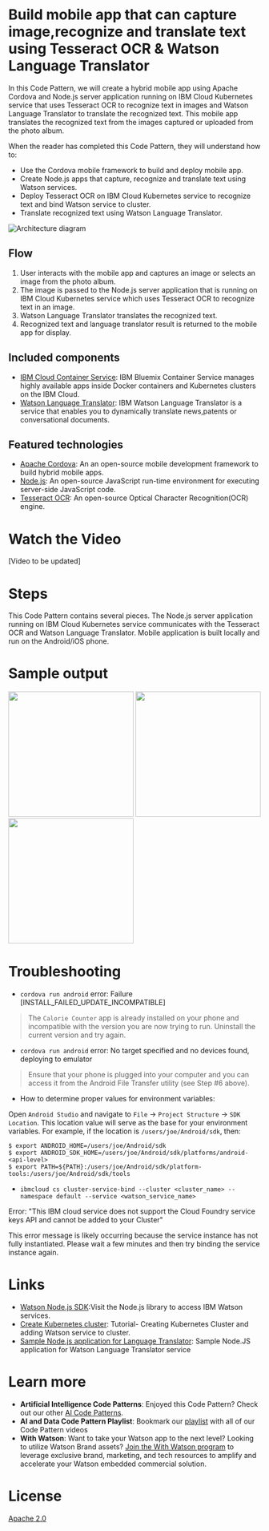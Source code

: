 # Build mobile app that can capture image,recognize and translate text using Tesseract OCR & Watson Language Translator

In this Code Pattern, we will create a hybrid mobile app using Apache Cordova and Node.js server application running on IBM Cloud Kubernetes service that uses Tesseract OCR to recognize text in images and Watson Language Translator to translate the recognized text. This mobile app translates the recognized text from the images captured or uploaded from the photo album.

When the reader has completed this Code Pattern, they will understand how to:

* Use the Cordova mobile framework to build and deploy mobile app.
* Create Node.js apps that capture, recognize and translate text using Watson services.
* Deploy Tesseract OCR on IBM Cloud Kubernetes service to recognize text and bind Watson service to cluster.
* Translate recognized text using Watson Language Translator.

![Architecture diagram](doc/source/images/architecture.png)

## Flow
1. User interacts with the mobile app and captures an image or selects an image from the photo album.
2. The image is passed to the Node.js server application that is running on IBM Cloud Kubernetes service which uses Tesseract OCR to recognize text in an image.
3. Watson Language Translator translates the recognized text.
4. Recognized text and language translator result is returned to the mobile app for display.

## Included components
* [IBM Cloud Container Service](https://console.bluemix.net/docs/containers/container_index.html): IBM Bluemix Container Service manages highly available apps inside Docker containers and Kubernetes clusters on the IBM Cloud.
* [Watson Language Translator](https://www.ibm.com/watson/services/language-translator/): IBM Watson Language Translator is a service that enables you to dynamically translate news,patents or conversational documents.

## Featured technologies
* [Apache Cordova](https://cordova.apache.org/): An an open-source mobile development framework to build hybrid mobile apps.
* [Node.js](https://nodejs.org/): An open-source JavaScript run-time environment for executing server-side JavaScript code.
* [Tesseract OCR](https://nodejs.org/): An open-source Optical Character Recognition(OCR) engine.

# Watch the Video

[Video to be updated]

# Steps

This Code Pattern contains several pieces. The Node.js server application running on IBM Cloud Kubernetes service communicates with the Tesseract OCR and Watson Language Translator. Mobile application is built locally and run on the Android/iOS phone.

# Sample output

<img src="doc/source/images/output1.PNG" width="250">  <img src="doc/source/images/output2.PNG" width="250">
<img src="doc/source/images/output3.PNG" width="250">

# Troubleshooting

* `cordova run android` error: Failure [INSTALL_FAILED_UPDATE_INCOMPATIBLE]

> The `Calorie Counter` app is already installed on your phone and incompatible with the version you are now trying to run. Uninstall the current version and try again.

* `cordova run android` error: No target specified and no devices found, deploying to emulator

> Ensure that your phone is plugged into your computer and you can access it from the Android File Transfer utility (see Step #6 above).

* How to determine proper values for environment variables:

Open `Android Studio` and navigate to `File` -> `Project Structure` -> `SDK
Location`. This location value will serve as the base for your environment variables. For example, if the location is `/users/joe/Android/sdk`, then:

```
$ export ANDROID_HOME=/users/joe/Android/sdk
$ export ANDROID_SDK_HOME=/users/joe/Android/sdk/platforms/android-<api-level>
$ export PATH=${PATH}:/users/joe/Android/sdk/platform-tools:/users/joe/Android/sdk/tools
```

* `ibmcloud cs cluster-service-bind --cluster <cluster_name> --namespace default --service <watson_service_name>`

Error: "This IBM cloud service does not support the Cloud Foundry service keys API and cannot be added to your Cluster"

This error message is likely occurring because the service instance has not fully instantiated. Please wait a few minutes and then try binding the service instance again.

# Links

* [Watson Node.js SDK](https://github.com/watson-developer-cloud/node-sdk):Visit the Node.js library to access IBM Watson services.
* [Create Kubernetes cluster](https://console.bluemix.net/docs/containers/cs_tutorials.html#objectives): Tutorial- Creating Kubernetes Cluster and adding Watson service to cluster.
* [Sample Node.js application for Language Translator](https://github.com/watson-developer-cloud/language-translator-nodejs): Sample Node.JS application for Watson Language Translator service

# Learn more

* **Artificial Intelligence Code Patterns**: Enjoyed this Code Pattern? Check out our other [AI Code Patterns](https://developer.ibm.com/code/technologies/artificial-intelligence/).
* **AI and Data Code Pattern Playlist**: Bookmark our [playlist](https://www.youtube.com/playlist?list=PLzUbsvIyrNfknNewObx5N7uGZ5FKH0Fde) with all of our Code Pattern videos
* **With Watson**: Want to take your Watson app to the next level? Looking to utilize Watson Brand assets? [Join the With Watson program](https://www.ibm.com/watson/with-watson/) to leverage exclusive brand, marketing, and tech resources to amplify and accelerate your Watson embedded commercial solution.

# License
[Apache 2.0](LICENSE)
